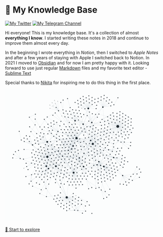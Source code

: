 # 🧠 My Knowledge Base

[![My Twitter](https://img.shields.io/badge/Follow%20Me-0a0a0a.svg?style=flat&colorA=0a0a0a&logo=twitter)](https://twitter.com/japanese_goblin) [![My Telegram Channel](https://img.shields.io/badge/Read%20My%20Blog-0a0a0a.svg?style=flat&colorA=0a0a0a&logo=telegram)](https://t.me/japanese_goblinn_mind)

Hi everyone! This is my knowledge base. It's a collection of almost **everything I know**. I started writing these notes in 2018 and continue to improve them almost every day. 

In the beginning I wrote everything in *Notion*, then I switched to *Apple Notes* and after a few years of staying with Apple I switched back to Notion. In 2021 I moved to [Obsidian](Index/Obsidian.md) and for now I am pretty happy with it. Looking forward to use just regular [Markdown](Index/Markdown.md) files and my favorite text editor - [Sublime Text](Index/Information%20Technology/Programming/Tools/Sublime%20Text.md)

Special thanks to [Nikita](https://github.com/nikitavoloboev) for inspiring me to do this thing in the first place.

![My Mind](media/graph.png)

[🧭 Start to explore](Index.md)